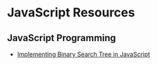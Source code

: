 # JavaScript Resources

## JavaScript Programming
- [Implementing Binary Search Tree in JavaScript](./BinarySearchTree.js)
